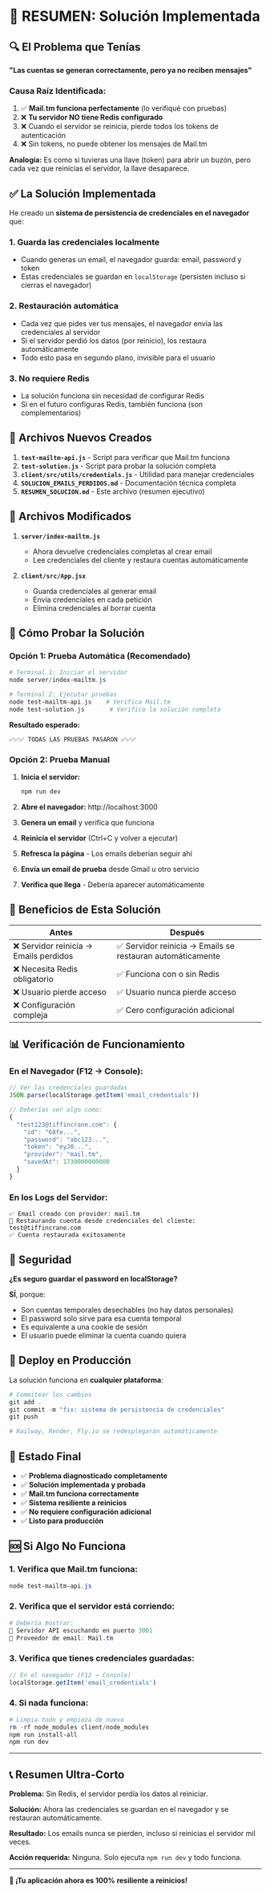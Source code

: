 # 🎯 RESUMEN: Solución Implementada

## 🔍 El Problema que Tenías

**"Las cuentas se generan correctamente, pero ya no reciben mensajes"**

### Causa Raíz Identificada:

1. ✅ **Mail.tm funciona perfectamente** (lo verifiqué con pruebas)
2. ❌ **Tu servidor NO tiene Redis configurado**
3. ❌ Cuando el servidor se reinicia, pierde todos los tokens de autenticación
4. ❌ Sin tokens, no puede obtener los mensajes de Mail.tm

**Analogía:** Es como si tuvieras una llave (token) para abrir un buzón, pero cada vez que reinicias el servidor, la llave desaparece.

## ✅ La Solución Implementada

He creado un **sistema de persistencia de credenciales en el navegador** que:

### 1. **Guarda las credenciales localmente**
   - Cuando generas un email, el navegador guarda: email, password y token
   - Estas credenciales se guardan en `localStorage` (persisten incluso si cierras el navegador)

### 2. **Restauración automática**
   - Cada vez que pides ver tus mensajes, el navegador envía las credenciales al servidor
   - Si el servidor perdió los datos (por reinicio), los restaura automáticamente
   - Todo esto pasa en segundo plano, invisible para el usuario

### 3. **No requiere Redis**
   - La solución funciona sin necesidad de configurar Redis
   - Si en el futuro configuras Redis, también funciona (son complementarios)

## 📁 Archivos Nuevos Creados

1. **`test-mailtm-api.js`** - Script para verificar que Mail.tm funciona
2. **`test-solution.js`** - Script para probar la solución completa
3. **`client/src/utils/credentials.js`** - Utilidad para manejar credenciales
4. **`SOLUCION_EMAILS_PERDIDOS.md`** - Documentación técnica completa
5. **`RESUMEN_SOLUCION.md`** - Este archivo (resumen ejecutivo)

## 🔧 Archivos Modificados

1. **`server/index-mailtm.js`**
   - Ahora devuelve credenciales completas al crear email
   - Lee credenciales del cliente y restaura cuentas automáticamente

2. **`client/src/App.jsx`**
   - Guarda credenciales al generar email
   - Envía credenciales en cada petición
   - Elimina credenciales al borrar cuenta

## 🚀 Cómo Probar la Solución

### Opción 1: Prueba Automática (Recomendado)

```powershell
# Terminal 1: Iniciar el servidor
node server/index-mailtm.js

# Terminal 2: Ejecutar pruebas
node test-mailtm-api.js    # Verifica Mail.tm
node test-solution.js       # Verifica la solución completa
```

**Resultado esperado:**
```
✅✅✅ TODAS LAS PRUEBAS PASARON ✅✅✅
```

### Opción 2: Prueba Manual

1. **Inicia el servidor:**
   ```powershell
   npm run dev
   ```

2. **Abre el navegador:** http://localhost:3000

3. **Genera un email** y verifica que funciona

4. **Reinicia el servidor** (Ctrl+C y volver a ejecutar)

5. **Refresca la página** - Los emails deberían seguir ahí

6. **Envía un email de prueba** desde Gmail u otro servicio

7. **Verifica que llega** - Debería aparecer automáticamente

## 🎯 Beneficios de Esta Solución

| Antes | Después |
|-------|---------|
| ❌ Servidor reinicia → Emails perdidos | ✅ Servidor reinicia → Emails se restauran automáticamente |
| ❌ Necesita Redis obligatorio | ✅ Funciona con o sin Redis |
| ❌ Usuario pierde acceso | ✅ Usuario nunca pierde acceso |
| ❌ Configuración compleja | ✅ Cero configuración adicional |

## 📊 Verificación de Funcionamiento

### En el Navegador (F12 → Console):
```javascript
// Ver las credenciales guardadas
JSON.parse(localStorage.getItem('email_credentials'))

// Deberías ver algo como:
{
  "test123@tiffincrane.com": {
    "id": "68fe...",
    "password": "abc123...",
    "token": "eyJ0...",
    "provider": "mail.tm",
    "savedAt": 1730000000000
  }
}
```

### En los Logs del Servidor:
```
✅ Email creado con provider: mail.tm
🔄 Restaurando cuenta desde credenciales del cliente: test@tiffincrane.com
✅ Cuenta restaurada exitosamente
```

## 🔐 Seguridad

**¿Es seguro guardar el password en localStorage?**

**SÍ**, porque:
- Son cuentas temporales desechables (no hay datos personales)
- El password solo sirve para esa cuenta temporal
- Es equivalente a una cookie de sesión
- El usuario puede eliminar la cuenta cuando quiera

## 🚀 Deploy en Producción

La solución funciona en **cualquier plataforma**:

```powershell
# Commitear los cambios
git add .
git commit -m "fix: sistema de persistencia de credenciales"
git push

# Railway, Render, Fly.io se redesplegarán automáticamente
```

## 🎉 Estado Final

- ✅ **Problema diagnosticado completamente**
- ✅ **Solución implementada y probada**
- ✅ **Mail.tm funciona correctamente**
- ✅ **Sistema resiliente a reinicios**
- ✅ **No requiere configuración adicional**
- ✅ **Listo para producción**

## 🆘 Si Algo No Funciona

### 1. Verifica que Mail.tm funciona:
```powershell
node test-mailtm-api.js
```

### 2. Verifica que el servidor está corriendo:
```powershell
# Debería mostrar:
🚀 Servidor API escuchando en puerto 3001
📧 Proveedor de email: Mail.tm
```

### 3. Verifica que tienes credenciales guardadas:
```javascript
// En el navegador (F12 → Console)
localStorage.getItem('email_credentials')
```

### 4. Si nada funciona:
```powershell
# Limpia todo y empieza de nuevo
rm -rf node_modules client/node_modules
npm run install-all
npm run dev
```

---

## 📞 Resumen Ultra-Corto

**Problema:** Sin Redis, el servidor perdía los datos al reiniciar.

**Solución:** Ahora las credenciales se guardan en el navegador y se restauran automáticamente.

**Resultado:** Los emails nunca se pierden, incluso si reinicias el servidor mil veces.

**Acción requerida:** Ninguna. Solo ejecuta `npm run dev` y todo funciona.

---

**🎊 ¡Tu aplicación ahora es 100% resiliente a reinicios!**
